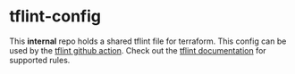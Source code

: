 # tflint-config

This **internal** repo holds a shared tflint file for terraform. 
This config can be used by the [tflint github action][tflint_action].
Check out the [tflint documentation][tflint_rules] for supported rules.


[tflint_action]: https://github.com/terraform-linters/setup-tflint
[tflint_rules]: https://github.com/terraform-linters/tflint/tree/master/docs/rules
